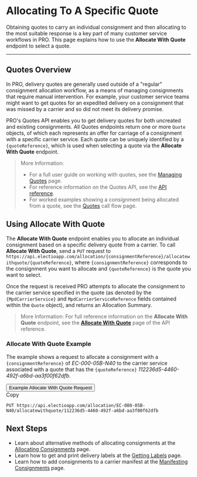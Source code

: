 # Allocating To A Specific Quote

Obtaining quotes to carry an individual consignment and then allocating to the most suitable response is a key part of many customer service workflows in PRO. This page explains how to use the **Allocate With Quote** endpoint to select a quote.

---

## Quotes Overview

In PRO, delivery quotes are generally used outside of a "regular" consignment allocation workflow, as a means of managing consignments that require manual intervention. For example, your customer service teams might want to get quotes for an expedited delivery on a consignment that was missed by a carrier and so did not meet its delivery promise. 

PRO's Quotes API enables you to get delivery quotes for both uncreated and existing consignments. All Quotes endpoints return one or more `Quote` objects, of which each represents an offer for carriage of a consignment with a specific carrier service. Each quote can be uniquely identified by a `{quoteReference}`, which is used when selecting a quote via the **Allocate With Quote** endpoint.

> <span class="note-header">More Information:</span>
>
> * For a full user guide on working with quotes, see the <a href="/api/help/managing_quotes.html">Managing Quotes</a> page.
> * For reference information on the Quotes API, see the <a href="https://docs.electioapp.com/#/api/GetQuotes">API reference</a>.
> * For worked examples showing a consignment being allocated from a quote, see the <a href="/api/help/flows/quotes_flow.html">Quotes</a> call flow page.

## Using Allocate With Quote

The **Allocate With Quote** endpoint enables you to allocate an individual consignment based on a specific delivery quote from a carrier. To call **Allocate With Quote**, send a `PUT` request to `https://api.electioapp.com/allocation/{consignmentReference}/allocatewithquote/{quoteReference}`, where `{consignmentReference}` corresponds to the consignment you want to allocate and `{quoteReference}` is the quote you want to select.

Once the request is received PRO attempts to allocate the consignment to the carrier service specified in the quote (as denoted by the `{MpdCarrierService}` and `MpdCarrierServiceReference` fields contained within the `Quote` object), and returns an Allocation Summary.

> <span class="note-header">More Information:</span>
>  For full reference information on the <strong>Allocate With Quote</strong> endpoint, see the <strong><a href="https://docs.electioapp.com/#/api/AllocateWithQuote">Allocate With Quote</a></strong> page of the API reference.

### Allocate With Quote Example

The example shows a request to allocate a consignment with a `{consignmentReference}` of _EC-000-05B-N40_ to the carrier service associated with a quote that has the `{quoteReference}` _112236d5-4460-492f-a6bd-aa3f00f62dfb_.

<div class="tab">
    <button class="staticTabButton">Example Allocate With Quote Request</button>
    <div class="copybutton" onclick="CopyToClipboard(this, 'allocateWithQuoteRequest')"><span class='glyphicon glyphicon-copy'></span><span class='copy'>Copy</span></div>
</div>

<div id="allocateWithQuoteRequest" class="staticTabContent" onclick="CopyToClipboard(this, 'allocateWithQuoteRequest')">

```
PUT https://api.electioapp.com/allocation/EC-000-05B-N40/allocatewithquote/112236d5-4460-492f-a6bd-aa3f00f62dfb
```

</div>   

## Next Steps

* Learn about alternative methods of allocating consignments at the [Allocating Consignments](/api/help/allocating_consignments.html) page.
* Learn how to get and print delivery labels at the [Getting Labels](/api/help/getting_labels.html) page.
* Learn how to add consignments to a carrier manifest at the [Manifesting Consignments](/api/help/manifesting_consignments.html) page.

<script src="../../scripts/requesttabs.js"></script>
<script src="../../scripts/responsetabs.js"></script>
<script src="../../scripts/copy.js"></script>